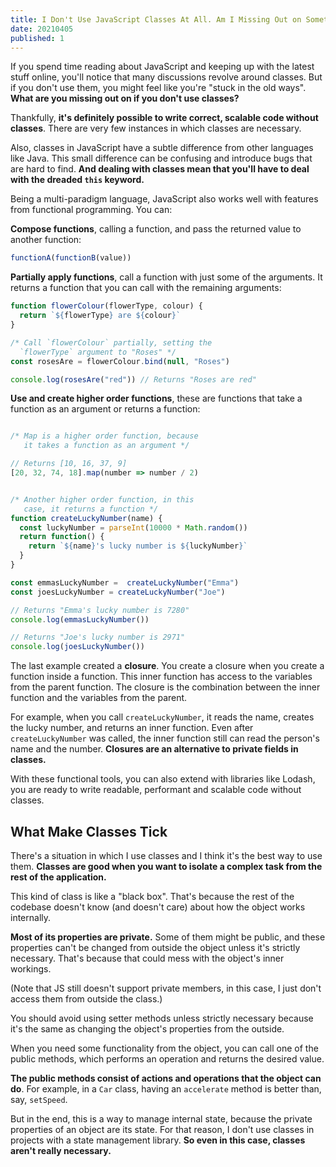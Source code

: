 ```yaml
---
title: I Don't Use JavaScript Classes At All. Am I Missing Out on Something?
date: 20210405
published: 1
---
```

If you spend time reading about JavaScript and keeping up with the latest stuff online, you'll notice that many discussions revolve around classes. But if you don't use them, you might feel like you're "stuck in the old ways". **What are you missing out on if you don't use classes?**

Thankfully, **it's definitely possible to write correct, scalable code without classes**. There are very few instances in which classes are necessary.

Also, classes in JavaScript have a subtle difference from other languages like Java. This small difference can be confusing and introduce bugs that are hard to find. **And dealing with classes mean that you'll have to deal with the dreaded `this` keyword.**

Being a multi-paradigm language, JavaScript also works well with features from functional programming. You can:

**Compose functions**, calling a function, and pass the returned value to another function:
```javascript
functionA(functionB(value))
```

**Partially apply functions**, call a function with just some of the arguments. It returns a function that you can call with the remaining arguments:
```javascript
function flowerColour(flowerType, colour) {
  return `${flowerType} are ${colour}`
}

/* Call `flowerColour` partially, setting the 
  `flowerType` argument to "Roses" */
const rosesAre = flowerColour.bind(null, "Roses")

console.log(rosesAre("red")) // Returns "Roses are red"
```

**Use and create higher order functions**, these are functions that take a function as an argument or returns a function:
```javascript

/* Map is a higher order function, because
   it takes a function as an argument */

// Returns [10, 16, 37, 9]
[20, 32, 74, 18].map(number => number / 2)


/* Another higher order function, in this
   case, it returns a function */
function createLuckyNumber(name) {
  const luckyNumber = parseInt(10000 * Math.random())
  return function() {
    return `${name}'s lucky number is ${luckyNumber}`
  }
}

const emmasLuckyNumber =  createLuckyNumber("Emma")
const joesLuckyNumber = createLuckyNumber("Joe")

// Returns "Emma's lucky number is 7280"
console.log(emmasLuckyNumber())

// Returns "Joe's lucky number is 2971"
console.log(joesLuckyNumber())
```

The last example created a **closure**. You create a closure when you create a function inside a function. This inner function has access to the variables from the parent function. The closure is the combination between the inner function and the variables from the parent.

For example, when you call `createLuckyNumber`, it reads the name, creates the lucky number, and returns an inner function. Even after `createLuckyNumber` was called, the inner function still can read the person's name and the number. **Closures are an alternative to private fields in classes.**

With these functional tools, you can also extend with libraries like Lodash, you are ready to write readable, performant and scalable code without classes.

## What Make Classes Tick

There's a situation in which I use classes and I think it's the best way to use them. **Classes are good when you want to isolate a complex task from the rest of the application.**

This kind of class is like a "black box". That's because the rest of the codebase doesn't know (and doesn't care) about how the object works internally.

**Most of its properties are private.** Some of them might be public, and these properties can't be changed from outside the object unless it's strictly necessary. That's because that could mess with the object's inner workings.

(Note that JS still doesn't support private members, in this case, I just don't access them from outside the class.)

You should avoid using setter methods unless strictly necessary because it's the same as changing the object's properties from the outside.

When you need some functionality from the object, you can call one of the public methods, which performs an operation and returns the desired value.

**The public methods consist of actions and operations that the object can do**. For example, in a `Car` class, having an `accelerate` method is better than, say, `setSpeed`.

But in the end, this is a way to manage internal state, because the private properties of an object are its state. For that reason, I don't use classes in projects with a state management library. **So even in this case, classes aren't really necessary.**